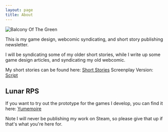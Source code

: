 ```yaml
---
layout: page
title: About
---
```

![Balcony Of The Green](https://github.com/LWFlouisa/UFBlog/blob/main/images/BalconyOfTheGreen.png?raw=true)

This is my game design, webcomic syndicating, and short story publishing newsletter.

I will be syndicating some of my older short stories, while I write up some game design articles, and syndicating my old webcomic.

My short stories can be found here: [Short Stories](https://lwflouisa.github.io/ShortFiction/page/11/)
Screenplay Version: [Script](https://lwflouisa.github.io/UploadedFairyOELN/screenplay.html)

## Lunar RPS
If you want to try out the prototype for the games I develop, you can find it here: [Yumemoire](https://github.com/LWFlouisa/Yumemoire.git)

Note I will never be publishing my work on Steam, so please give that up if that's what you're here for.
